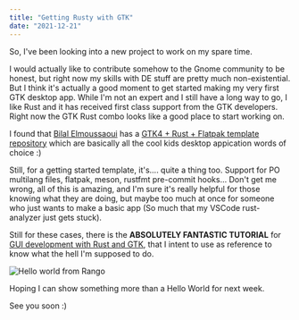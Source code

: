 ```yaml
---
title: "Getting Rusty with GTK"
date: "2021-12-21"
---
```


So, I've been looking into a new project to work on my spare time.

I would actually like to contribute somehow to the Gnome community to be honest, but right now my
skills with DE stuff are pretty much non-existential. But I think it's actually a good moment to 
get started making my very first GTK desktop app. While I'm not an expert and I still have a long
way to go, I like Rust and it has received first class support from the GTK developers. Right now
the GTK Rust combo looks like a good place to start working on. 

I found that [Bilal Elmoussaoui](https://twitter.com/bil_moussaoui) has a 
[GTK4 + Rust + Flatpak template repository](https://gitlab.gnome.org/bilelmoussaoui/gtk-rust-template)
which are basically all the cool kids desktop appication words of choice :)

Still, for a getting started template, it's.... quite a thing too. Support for PO multilang files, flatpak, 
meson, rustfmt pre-commit hooks... Don't get me wrong, all of this is amazing, and I'm sure it's really helpful 
for those knowing what they are doing, but maybe too much at once for someone who just wants to make a basic app 
(So much that my VSCode rust-analyzer just gets stuck). 

Still for these cases, there is the **ABSOLUTELY FANTASTIC TUTORIAL** for 
[GUI development with Rust and GTK](https://gtk-rs.org/gtk4-rs/stable/latest/book/introduction.html), 
that I intent to use as reference to know what the hell I'm supposed to do.

![Hello world from Rango](/images/rango-hello-world.png)

Hoping I can show something more than a Hello World for next week.

See you soon :)